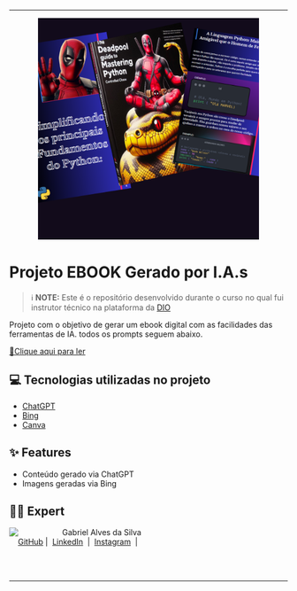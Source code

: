 
-------

<p align="center">
<img 
    src="CAPA.png"
    width="400"  
/>
</p>


</p>

# Projeto EBOOK Gerado por I.A.s


 > ℹ️ **NOTE:** Este é o repositório desenvolvido durante o curso no qual fui instrutor técnico na plataforma da [DIO](https://dio.me)

Projeto com o objetivo de gerar um ebook digital com as facilidades das ferramentas de IA. todos os prompts
seguem abaixo.

<a href="https://github.com/Gbrielvs/Ebook/blob/main/EBOOK.pdf" title="View PDF now"> 📕Clique aqui para ler</a>

## 💻 Tecnologias utilizadas no projeto

- [ChatGPT](https://chat.openai.com/) 
- [Bing](https://www.midjourney.com/app/)
- [Canva](https://www.microsoft.com/en/microsoft-365/powerpoint)



## ✨ Features

- Conteúdo gerado via ChatGPT
- Imagens geradas via Bing



## 👨‍💻 Expert

<p>
    <img 
      align=left 
      margin=10 
      width=80 
      src="[https://github.com/Gbrielvs/Gbrielvs"]
    />
    <p>&nbsp&nbsp&nbsp Gabriel Alves da Silva<br>
    &nbsp&nbsp&nbsp
    <a href="https://www.linkedin.com/in/gabrielalves-silva/">
    GitHub</a>&nbsp;|&nbsp;
    <a href="">LinkedIn</a>
&nbsp;|&nbsp;
    <a href="https://www.instagram.com/gbrielvs_/">
    Instagram</a>
&nbsp;|&nbsp;</p>
</p>
<br/><br/>
<p>

---

